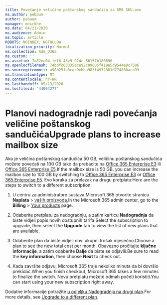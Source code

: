 ```yaml
---
title: Povećanje veličine poštanskog sandučića za SMB SKU-ove
ms.author: pebaum
author: pebaum
manager: mnirkhe
ms.date: 04/21/2020
ms.audience: Admin
ms.topic: article
ROBOTS: NOINDEX, NOFOLLOW
localization_priority: Normal
ms.collection: Adm_O365
ms.custom: ''
ms.assetid: 7a82ec04-fdf6-43e9-924c-66157b180890
ms.openlocfilehash: 74bbfc03335ece92c09805f419a5d9544e8c7506
ms.sourcegitcommit: a98b25fa3cac9ebba983f4932881d774880aca93
ms.translationtype: MT
ms.contentlocale: hr-HR
ms.lasthandoff: 05/13/2020
ms.locfileid: "44064277"
---
```

# <a name="upgrade-plans-to-increase-mailbox-size"></a><span data-ttu-id="b3731-102">Planovi nadogradnje radi povećanja veličine poštanskog sandučića</span><span class="sxs-lookup"><span data-stu-id="b3731-102">Upgrade plans to increase mailbox size</span></span>

<span data-ttu-id="b3731-103">Ako je veličina poštanskog sandučića 50 GB, veličinu poštanskog sandučića možete povećati na 100 GB tako da prebacite na [Office 365 Enterprise E3](https://products.office.com/business/office-365-enterprise-e3-business-software) ili [Office 365 Enterprise E5](https://products.office.com/business/office-365-enterprise-e5-business-software).</span><span class="sxs-lookup"><span data-stu-id="b3731-103">If the mailbox size is 50 GB, you can increase the mailbox size to 100 GB by switching to [Office 365 Enterprise E3](https://products.office.com/business/office-365-enterprise-e3-business-software) or [Office 365 Enterprise E5](https://products.office.com/business/office-365-enterprise-e5-business-software).</span></span> <span data-ttu-id="b3731-104">Evo koraka za prelazak na drugu pretplatu:</span><span class="sxs-lookup"><span data-stu-id="b3731-104">Here are the steps to switch to a different subscription:</span></span>
  
1. <span data-ttu-id="b3731-105">U centru za administratore sustava Microsoft 365 otvorite stranicu **Naplata**  >  [vaših proizvoda.](https://go.microsoft.com/fwlink/p/?linkid=842054)</span><span class="sxs-lookup"><span data-stu-id="b3731-105">In the Microsoft 365 admin center, go to the **Billing** > [Your products](https://go.microsoft.com/fwlink/p/?linkid=842054) page.</span></span>

2. <span data-ttu-id="b3731-106">Odaberite pretplatu za nadogradnju, a zatim karticu **Nadogradnja** da biste vidjeli popis novih dostupnih tarifa.</span><span class="sxs-lookup"><span data-stu-id="b3731-106">Select the subscription to upgrade, then select the **Upgrade** tab to view the list of new plans that are available.</span></span>

3. <span data-ttu-id="b3731-107">Odaberite plan da biste vidjeli novi ukupni trošak mjesečno.</span><span class="sxs-lookup"><span data-stu-id="b3731-107">Choose a plan to see the new total cost per month.</span></span> <span data-ttu-id="b3731-108">Obavezno pročitajte **ključne informacije**, a zatim odaberite **Dalje** da biste se odjavili.</span><span class="sxs-lookup"><span data-stu-id="b3731-108">Be sure to read the **key information**, then choose **Next** to check out.</span></span>

4. <span data-ttu-id="b3731-109">Kada završite odjavu, Microsoft 365 traje nekoliko minuta da bi dovršio prekidač.</span><span class="sxs-lookup"><span data-stu-id="b3731-109">When you finish checkout, Microsoft 365 takes a few minutes to finalize the switch.</span></span> <span data-ttu-id="b3731-110">Novu pretplatu možete odmah početi koristiti.</span><span class="sxs-lookup"><span data-stu-id="b3731-110">You can start using your new subscription right away.</span></span>

<span data-ttu-id="b3731-111">Dodatne informacije potražite [u odjeljku Nadogradnja na drugi plan](https://docs.microsoft.com/microsoft-365/commerce/subscriptions/upgrade-to-different-plan).</span><span class="sxs-lookup"><span data-stu-id="b3731-111">For more details, see [Upgrade to a different plan](https://docs.microsoft.com/microsoft-365/commerce/subscriptions/upgrade-to-different-plan).</span></span>